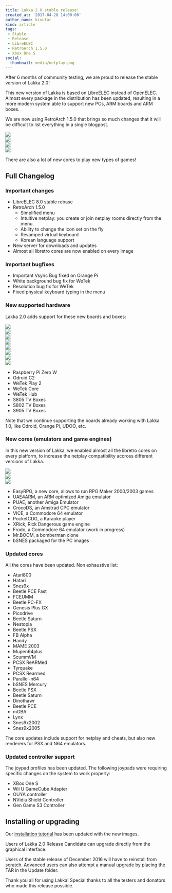 ```yaml
---
title: Lakka 2.0 stable release!
created_at: '2017-04-28 14:00:00'
author_name: kivutar
kind: article
tags:
 - Stable
 - Release
 - LibreELEC
 - RetroArch 1.5.0
 - Xbox One S
social:
  thumbnail: media/netplay.png
---
```


After 6 months of community testing, we are proud to release the stable version of Lakka 2.0!

This new version of Lakka is based on LibreELEC instead of OpenELEC. Almost every package in the distribution has been updated, resulting in a more modern system able to support new PCs, ARM boards and ARM boxes.

We are now using RetroArch 1.5.0 that brings so much changes that it will be difficult to list everything in a single blogpost.

<div class="row imagegrid">
	<div class="col-md-6"><img src="media/korean.png"></div>
	<div class="col-md-6"><img src="media/netplay.png"></div>
	<div class="col-md-6"><img src="media/icons.png"></div>
	<div class="col-md-6"><img src="media/osk.png"></div>
</div>

There are also a lot of new cores to play new types of games!

## Full Changelog

### Important changes

 * LibreELEC 8.0 stable rebase
 * RetroArch 1.5.0
   * Simplified menu
   * Intuitive netplay: you create or join netplay rooms directly from the menu.
   * Ability to change the icon set on the fly
   * Revamped virtual keyboard
   * Korean language support
 * New server for downloads and updates
 * Almost all libretro cores are now enabled on every image

### Important bugfixes

 * Important Vsync Bug fixed on Orange Pi
 * White background bug fix for WeTek
 * Resolution bug fix for WeTek
 * Fixed physical keyboard typing in the menu

### New supported hardware

Lakka 2.0 adds support for these new boards and boxes:

<div class="row imagegrid">
	<div class="col-md-3"><img src="/images/rpi0.jpg"></div>
	<div class="col-md-3"><img src="/images/odroidc2.jpg"></div>
	<div class="col-md-3"><img src="/images/wetekplay.jpg"></div>
	<div class="col-md-3"><img src="/images/wetekcore.jpg"></div>
	<div class="col-md-3"><img src="/images/wetekhub.jpg"></div>
	<div class="col-md-3"><img src="/images/s805.jpg"></div>
	<div class="col-md-3"><img src="/images/s802.jpg"></div>
	<div class="col-md-3"><img src="/images/s905.jpg"></div>
</div>

 * Raspberry Pi Zero W
 * Odroid C2
 * WeTek Play 2
 * WeTek Core
 * WeTek Hub
 * S805 TV Boxes
 * S802 TV Boxes
 * S905 TV Boxes

Note that we continue supporting the boards already working with Lakka 1.0, like Odroid, Orange Pi, UDOO, etc.

### New cores (emulators and game engines)

In this new version of Lakka, we enabled almost all the libretro cores on every platform, to increase the netplay compatibility accross different versions of Lakka.

<div class="row imagegrid">
	<div class="col-md-4"><img src="media/rpg.png"></div>
	<div class="col-md-4"><img src="media/rick.png"></div>
	<div class="col-md-4"><img src="media/mrboom.png"></div>
</div>

 * EasyRPG, a new core, allows to run RPG Maker 2000/2003 games
 * UAE4ARM, an ARM optimized Amiga emulator
 * PUAE, another Amiga Emulator
 * CrocoDS, an Amstrad CPC emulator
 * VICE, a Commodore 64 emulator
 * PocketCDG, a Karaoke player
 * XRick, Rick Dangerous game engine
 * Frodo, a Commodore 64 emulator (work in progress)
 * Mr.BOOM, a bomberman clone
 * bSNES packaged for the PC images

### Updated cores

All the cores have been updated. Non exhaustive list:

 * Atari800
 * Hatari
 * Snes9x
 * Beetle PCE Fast
 * FCEUMM
 * Beetle PC-FX
 * Genesis Plus GX
 * Picodrive
 * Beetle Saturn
 * Nestopia
 * Beetle PSX
 * FB Alpha
 * Handy
 * MAME 2003
 * Mupen64plus
 * ScummVM
 * PCSX ReARMed
 * Tyrquake
 * PCSX Rearmed
 * Parallel-n64
 * bSNES Mercury
 * Beetle PSX
 * Beetle Saturn
 * Dinothawr
 * Beetle PCE
 * mGBA
 * Lynx
 * Snes9x2002
 * Snes9x2005

The core updates include support for netplay and cheats, but also new renderers for PSX and N64 emulators.

### Updated controller support

The joypad profiles has been updated. The following joypads were requiring specific changes on the system to work properly:

 * XBox One S
 * Wii U GameCube Adapter
 * OUYA controller
 * NVidia Shield Controller
 * Gen Game S3 Controller

## Installing or upgrading

Our [installation tutorial](http://www.lakka.tv/get) has been updated with the new images.

Users of Lakka 2.0 Release Candidate can upgrade directly from the graphical interface.

Users of the stable release of December 2016 will have to reinstall from scratch. Advanced users can also attempt a manual upgrade by placing the TAR in the Update folder.

Thank you all for using Lakka! Special thanks to all the testers and donators who made this release possible.

